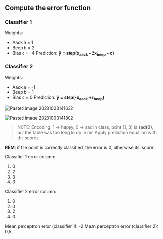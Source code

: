 ## Compute the error function 
### Classifier 1

Weights:
* Aack   a = 1
* Beep   b = 2
* Bias     c = -4
Prediction:
<b>ŷ = step(x<sub>aack</sub> - 2x<sub>beep</sub> - c)</b>

### Classifier 2

Weights:
* Aack   a = -1
* Beep   b = 1
* Bias     c = 0
Prediction:
<b>ŷ = step(-x<sub>aack</sub> +x<sub>beep</sub>)</b>

![Pasted image 20231003141632](../pictures/Pasted%20image%2020231003141632.png)

![Pasted image 20231003141802](../pictures/Pasted%20image%2020231003141802.png)

>NOTE: 
>Encoding: 1 $\rightarrow$ happy, 0 $\rightarrow$ sad
>In class, point (1, 3) is **sad(0)**, but the table was too long to do in md
>Apply prediction equation with the scores


**REM**: if the point is correctly classified, the error is 0, otherwise its |score|

Classifier 1 error column:
1. 0
2. 2
3. 3
4. 3

Classifier 2 error column:
1. 0
2. 0
3. 2
4. 0

Mean perceptron error (classifier 1): -2
Mean perceptron error (classifier 2): 0,5

